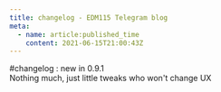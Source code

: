 ```yaml
---
title: changelog - EDM115 Telegram blog
meta:
  - name: article:published_time
    content: 2021-06-15T21:00:43Z
---
```


#changelog : new in 0.9.1  
Nothing much, just little tweaks who won't change UX
